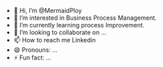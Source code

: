 - 👋 Hi, I’m @MermaidPloy
- 👀 I’m interested in Business Process Management.
- 🌱 I’m currently learning process Improvement.
- 💞️ I’m looking to collaborate on ...
- 📫 How to reach me Linkedin
- 😄 Pronouns: ...
- ⚡ Fun fact: ...

<!---
MermaidPloy/MermaidPloy is a ✨ special ✨ repository because its `README.md` (this file) appears on your GitHub profile.
You can click the Preview link to take a look at your changes.
--->
